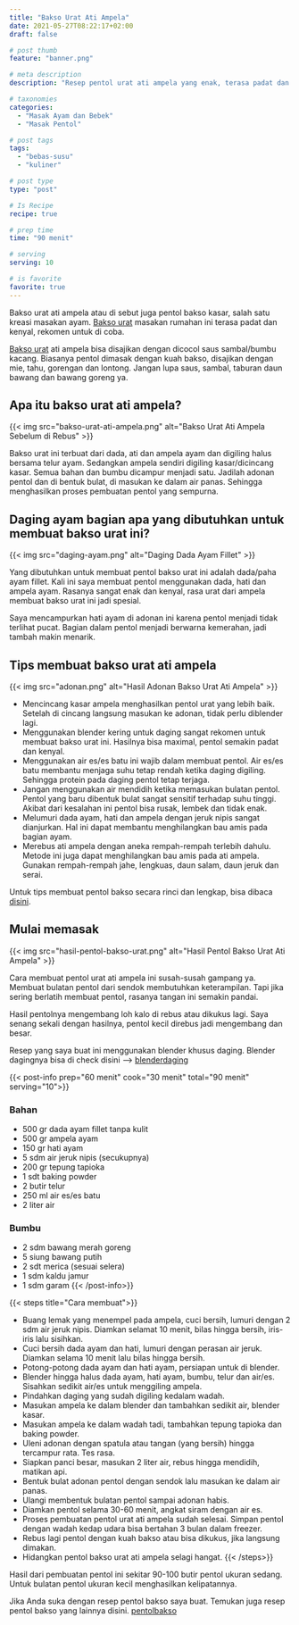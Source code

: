 ```yaml
---
title: "Bakso Urat Ati Ampela"
date: 2021-05-27T08:22:17+02:00
draft: false

# post thumb
feature: "banner.png"

# meta description
description: "Resep pentol urat ati ampela yang enak, terasa padat dan kenyal. Buat pecinta pentol bakso wajib mencoba resep yang saya buat ini."

# taxonomies
categories:
  - "Masak Ayam dan Bebek"
  - "Masak Pentol"

# post tags
tags:
  - "bebas-susu"
  - "kuliner"

# post type
type: "post"

# Is Recipe
recipe: true

# prep time
time: "90 menit"

# serving
serving: 10

# is favorite
favorite: true
---
```

Bakso urat ati ampela atau di sebut juga pentol bakso kasar, salah satu kreasi masakan ayam. [Bakso urat](/resep/bakso-urat-jantung-ayam/) masakan rumahan ini terasa padat dan kenyal, rekomen untuk di coba.

[Bakso urat](resep/bakso-urat/) ati ampela bisa disajikan dengan dicocol saus sambal/bumbu kacang. Biasanya pentol dimasak dengan kuah bakso, disajikan dengan mie, tahu, gorengan dan lontong. Jangan lupa saus, sambal, taburan daun bawang dan bawang goreng ya.

## Apa itu bakso urat ati ampela?

{{< img src="bakso-urat-ati-ampela.png" alt="Bakso Urat Ati Ampela Sebelum di Rebus" >}}

Bakso urat ini terbuat dari dada, ati dan ampela ayam dan digiling halus bersama telur ayam. Sedangkan ampela sendiri digiling kasar/dicincang kasar. Semua bahan dan bumbu dicampur menjadi satu. Jadilah adonan pentol dan di bentuk bulat, di masukan ke dalam air panas. Sehingga menghasilkan proses pembuatan pentol yang sempurna.

## Daging ayam bagian apa yang dibutuhkan untuk membuat bakso urat ini?

{{< img src="daging-ayam.png" alt="Daging Dada Ayam Fillet" >}}

Yang dibutuhkan untuk membuat pentol bakso urat ini adalah dada/paha ayam fillet. Kali ini saya membuat pentol menggunakan dada, hati dan ampela ayam. Rasanya sangat enak dan kenyal, rasa urat dari ampela membuat bakso urat ini jadi spesial.

Saya mencampurkan hati ayam di adonan ini karena pentol menjadi tidak terlihat pucat. Bagian dalam pentol menjadi berwarna kemerahan, jadi tambah makin menarik.

## Tips membuat bakso urat ati ampela

{{< img src="adonan.png" alt="Hasil Adonan Bakso Urat Ati Ampela" >}}

- Mencincang kasar ampela menghasilkan pentol urat yang lebih baik. Setelah di cincang langsung masukan ke adonan, tidak perlu diblender lagi.
- Menggunakan blender kering untuk daging sangat rekomen untuk membuat bakso urat ini. Hasilnya bisa maximal, pentol semakin padat dan kenyal.
- Menggunakan air es/es batu ini wajib dalam membuat pentol. Air es/es batu membantu menjaga suhu tetap rendah ketika daging digiling. Sehingga protein pada daging pentol tetap terjaga.
- Jangan menggunakan air mendidih ketika memasukan bulatan pentol. Pentol yang baru dibentuk bulat sangat sensitif terhadap suhu tinggi. Akibat dari kesalahan ini pentol bisa rusak, lembek dan tidak enak.
- Melumuri dada ayam, hati dan ampela dengan jeruk nipis sangat dianjurkan. Hal ini dapat membantu menghilangkan bau amis pada bagian ayam.
- Merebus ati ampela dengan aneka rempah-rempah terlebih dahulu. Metode ini juga dapat menghilangkan bau amis pada ati ampela. Gunakan rempah-rempah jahe, lengkuas, daun salam, daun jeruk dan serai.

Untuk tips membuat pentol bakso secara rinci dan lengkap, bisa dibaca [disini](/artikel/10-tips-membuat-pentol-bakso/).

## Mulai memasak

{{< img src="hasil-pentol-bakso-urat.png" alt="Hasil Pentol Bakso Urat Ati Ampela" >}}

Cara membuat pentol urat ati ampela ini susah-susah gampang ya. Membuat bulatan pentol dari sendok membutuhkan keterampilan. Tapi jika sering berlatih membuat pentol, rasanya tangan ini semakin pandai.

Hasil pentolnya mengembang loh kalo di rebus atau dikukus lagi. Saya senang sekali dengan hasilnya, pentol kecil direbus jadi mengembang dan besar.

Resep yang saya buat ini menggunakan blender khusus daging. Blender dagingnya bisa di check disini --> [blenderdaging](https://s.click.aliexpress.com/e/_Arlt0r)

{{< post-info prep="60 menit" cook="30 menit" total="90 menit" serving="10">}}

### Bahan

-  500 gr dada ayam fillet tanpa kulit
-  500 gr ampela ayam
-  150 gr hati ayam
-   5 sdm air jeruk nipis (secukupnya)
-  200 gr tepung tapioka
-  1 sdt baking powder
-  2 butir telur
-  250 ml air es/es batu
-  2 liter air 

### Bumbu

-  2 sdm bawang merah goreng
-  5 siung bawang putih
-  2 sdt merica (sesuai selera)
-  1 sdm kaldu jamur
-  1 sdm garam
{{< /post-info>}}

{{< steps title="Cara membuat">}}
-   Buang lemak yang menempel pada ampela, cuci bersih, lumuri dengan 2 sdm air jeruk nipis. Diamkan selamat 10 menit, bilas hingga bersih, iris-iris lalu sisihkan.
-   Cuci bersih dada ayam dan hati, lumuri dengan perasan air jeruk. Diamkan selama 10 menit lalu bilas hingga bersih.
-   Potong-potong dada ayam dan hati ayam, persiapan untuk di blender. 
-   Blender hingga halus dada ayam, hati ayam, bumbu, telur dan air/es. Sisahkan sedikit air/es untuk menggiling ampela.
-   Pindahkan daging yang sudah digiling kedalam wadah.
-   Masukan ampela ke dalam blender dan tambahkan sedikit air, blender kasar.
-   Masukan ampela ke dalam wadah tadi, tambahkan tepung tapioka dan baking powder.
-   Uleni adonan dengan spatula atau tangan (yang bersih) hingga tercampur rata. Tes rasa.
-   Siapkan panci besar, masukan 2 liter air, rebus hingga mendidih, matikan api.
-   Bentuk bulat adonan pentol dengan sendok lalu masukan ke dalam air panas.
-   Ulangi membentuk bulatan pentol sampai adonan habis.
-   Diamkan pentol selama 30-60 menit, angkat siram dengan air es.
-   Proses pembuatan pentol urat ati ampela sudah selesai. Simpan pentol dengan wadah kedap udara bisa bertahan 3 bulan dalam freezer.
-   Rebus lagi pentol dengan kuah bakso atau bisa dikukus, jika langsung dimakan.
-   Hidangkan pentol bakso urat ati ampela selagi hangat.
{{< /steps>}}

Hasil dari pembuatan pentol ini sekitar 90-100 butir pentol ukuran sedang. Untuk bulatan pentol ukuran kecil menghasilkan kelipatannya.

Jika Anda suka dengan resep pentol bakso saya buat. Temukan juga resep pentol bakso yang lainnya disini. [pentolbakso](/categories/masak-pentol/)